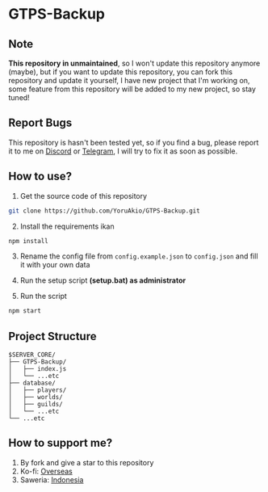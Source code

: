 # GTPS-Backup

## Note

**This repository in unmaintained**, so I won't update this repository anymore (maybe), but if you want to update this repository, you can fork this repository and update it yourself, I have new project that I'm working on, some feature from this repository will be added to my new project, so stay tuned!

## Report Bugs

This repository is hasn't been tested yet, so if you find a bug, please report it to me on [Discord](https://discord.gg/JGSYpDAvue) or [Telegram](https://t.me/YoruAkio), I will try to fix it as soon as possible.

## How to use?

1. Get the source code of this repository

```bash
git clone https://github.com/YoruAkio/GTPS-Backup.git
```

2. Install the requirements ikan

```bash
npm install
```

3. Rename the config file from `config.example.json` to `config.json` and fill it with your own data

4. Run the setup script **(setup.bat) as administrator**

5. Run the script

```bash
npm start
```

## Project Structure

```
$SERVER_CORE/
├── GTPS-Backup/
│   ├── index.js
│   └── ...etc
├── database/
│   ├── players/
│   ├── worlds/
│   ├── guilds/
│   └── ...etc
└── ...etc
```

## How to support me?

1. By fork and give a star to this repository
2. Ko-fi: [Overseas](https://ko-fi.com/yoruakio)
3. Saweria: [Indonesia](https://saweria.co/YoruAkio)
